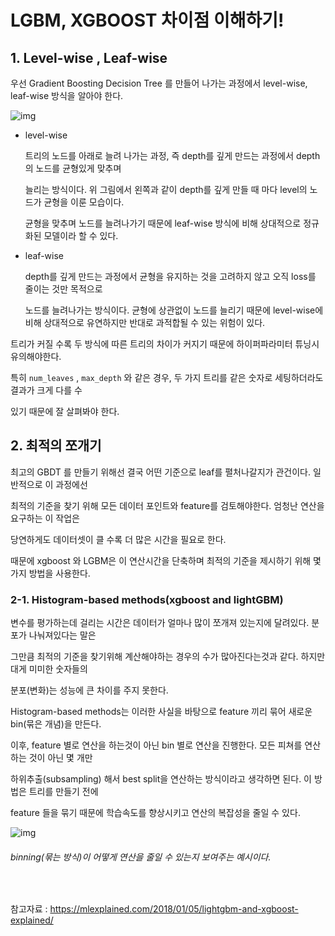 # LGBM, XGBOOST 차이점 이해하기!





## 1.  Level-wise , Leaf-wise



우선 Gradient Boosting Decision Tree 를 만들어 나가는 과정에서 level-wise, leaf-wise 방식을 알아야 한다.



![img](https://i0.wp.com/mlexplained.com/wp-content/uploads/2018/01/DecisionTrees_3_thumb.png?resize=704%2C122)

- level-wise

  트리의 노드를 아래로 늘려 나가는 과정, 즉 depth를 깊게 만드는 과정에서 depth의 노드를 균형있게 맞추며
  
  늘리는 방식이다. 위 그림에서 왼쪽과 같이 depth를 깊게 만들 때 마다 level의 노드가 균형을 이룬 모습이다.
  
  균형을 맞추며 노드를 늘려나가기 때문에 leaf-wise 방식에 비해 상대적으로 정규화된 모델이라 할 수 있다.
  
- leaf-wise

  depth를 깊게 만드는 과정에서 균형을 유지하는 것을 고려하지 않고 오직 loss를 줄이는 것만 목적으로

  노드를 늘려나가는 방식이다.  균형에 상관없이 노드를 늘리기 때문에 level-wise에 비해 상대적으로 유연하지만 반대로 과적합될 수 있는 위험이 있다. 



트리가 커질 수록 두 방식에 따른 트리의 차이가 커지기 때문에 하이퍼파라미터 튜닝시 유의해야한다.

특히  `num_leaves` , `max_depth` 와 같은 경우, 두 가지 트리를 같은 숫자로 세팅하더라도 결과가 크게 다를 수

있기 때문에 잘 살펴봐야 한다.



## 2. 최적의 쪼개기  

최고의 GBDT 를 만들기 위해선 결국 어떤 기준으로 leaf를 펼처나갈지가 관건이다. 일반적으로 이 과정에선

최적의 기준을 찾기 위해 모든 데이터 포인트와 feature를 검토해야한다. 엄청난 연산을 요구하는 이 작업은 

당연하게도 데이터셋이 클 수록 더 많은 시간을 필요로 한다.



때문에 xgboost 와 LGBM은 이 연산시간을 단축하며 최적의 기준을 제시하기 위해 몇 가지 방법을 사용한다.



### 2-1. Histogram-based methods(xgboost and lightGBM)

변수를 평가하는데 걸리는 시간은 데이터가 얼마나 많이 쪼개져 있는지에 달려있다. 분포가 나눠져있다는 말은 

그만큼 최적의 기준을 찾기위해 계산해야하는 경우의 수가 많아진다는것과 같다. 하지만 대게 미미한 숫자들의 

분포(변화)는 성능에 큰 차이를 주지 못한다. 



Histogram-based methods는 이러한 사실을 바탕으로 feature 끼리 묶어 새로운 bin(묶은 개념)을 만든다.

이후, feature 별로 연산을 하는것이 아닌 bin 별로 연산을 진행한다. 모든 피쳐를 연산하는 것이 아닌 몇 개만

하위추출(subsampling) 해서  best split을 연산하는 방식이라고 생각하면 된다. 이 방법은  트리를 만들기 전에

feature 들을 묶기 때문에 학습속도를 향상시키고 연산의 복잡성을 줄일 수 있다.



![img](https://i2.wp.com/mlexplained.com/wp-content/uploads/2018/01/binned_split_gbdt.png?resize=300%2C260)

###### 								binning(묶는 방식)이 어떻게 연산을 줄일 수 있는지 보여주는 예시이다.

​				





참고자료 : https://mlexplained.com/2018/01/05/lightgbm-and-xgboost-explained/

